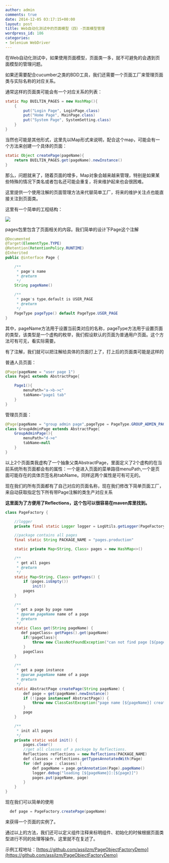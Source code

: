 ```yaml
---
author: admin
comments: true
date: 2014-12-05 03:17:15+00:00
layout: post
title: Web自动化测试中的页面模型（四）-页面模型管理
wordpress_id: 186
categories:
- Selenium WebDriver
---
```


在Web自动化测试中，如果使用页面模型，页面类一多，就不可避免的会遇到页面模型的管理问题。

如果还需要配合cucumber之类的BDD工具，我们还需要一个页面工厂来管理页面类与实际名称的对应关系。

通常这样的页面类可能会有一个对应关系的列表：

```java
static Map BUILTIN_PAGES = new HashMap(){
    {
        put("Login Page", LoginPage.class)
        put("Home Page", MainPage.class)
        put("System Page", SystemSetting.class)
    }
}
```

当然也可能是其他形式，这里先以Map形式来说明，配合这个map，可能会有一个方法来创建一个具体的页面：

```java
static Object createPage(pageName){
    return BUILTIN_PAGES.get(pageName).newInstance()
}
```

那么，问题就来了，随着页面的增多，Map对象会越来越来管理，特别是如果某些特殊的情况下类名或者包名还可能会重复，将来维护起来也会很困难。

这里提供一个使用注解的页面管理方法来代替简单工厂，将来的维护关注点也能直接关注到页面类。

这里有一个简单的工程结构：

![](http://img.blog.csdn.net/20141119152431349)

pages包里包含了页面相关的内容。我们简单的设计下Page这个注解

```java
@Documented
@Target(ElementType.TYPE)
@Retention(RetentionPolicy.RUNTIME)
@Inherited
public @interface Page {

    /**
     * page's name
     * @return
     */
    String pageName()

    /**
     * page's type,default is USER_PAGE
     * @return
     */
    PageType pageType() default PageType.USER_PAGE
}
```

其中，pageName方法用于设置当前类对应的名称，pageType方法用于设置页面的类型，该类型是一个虚构的枚举，我们假设默认的页面为普通用户页面。这个方法可有可无，看实际需要。

有了注解，我们就可以把注解给具体的页面打上了，打上后的页面类可能是这样的

普通人员页面：

```java
@Page(pageName = "user page 1")
class Page1 extends AbstractPage{

    Page1(){
        menuPath="a->b->c"
        tabName="page1 tab"
    }
}
```

管理员页面：

```java
@Page(pageName = "group admin page",pageType = PageType.GROUP_ADMIN_PAGE)
class GroupAdminPage extends AbstractPage{
    GroupAdminPage(){
        menuPath="d->e"
        tabName=null
    }
}
```

以上2个页面类我虚构了一个抽象父类AbstractPage，里面定义了2个虚构的在当前系统所有页面都会有的属性：一个是进入页面的菜单路径menuPath,一个是页面可能存在的具体页签名称tabName。同样这两个属性是可有可无的。

现在我们的所有页面都有了自己对应的页面名称，现在我们修改下简单页面工厂，来自动获取指定包下所有带Page注解的类生产对应关系

**这里面为了方便用了Reflections，这个包可以很容易在maven库里找到。**


```java
class PageFactory {

    //logger
    private final static Logger logger = LogUtils.getLogger(PageFactory)

    //package contains all pages
    final static String PACKAGE_NAME = "pages.production"

    static private Map<String, Class> pages = new HashMap<>()

    /**
     * get all pages
     * @return
     */
    static Map<String, Class> getPages() {
        if (pages.isEmpty())
            init()
        pages
    }

    /**
     * get a page by page name
     * @param pageName name of a page
     * @return
     */
    static Class get(String pageName) {
       def pageClass= getPages().get(pageName)
        if(!pageClass){
            throw new ClassNotFoundException("can not find page [${pageName}]")
        }
        pageClass
    }

    /**
     * get a page instance
     * @param pageName name of a page
     * @return
     */
    static AbstractPage createPage(String pageName) {
        def page = get(pageName).newInstance()
        if (!(page instanceof AbstractPage)) {
            throw new ClassCastException("page name [${pageName}] create a page [${page.class}] is not a instance of AbstractPage.")
        }
        page
    }

    /**
     * init all pages
     */
    private static void init() {
        pages.clear()
        //get all classes of a package by Reflections.
        Reflections reflections = new Reflections(PACKAGE_NAME)
        def classes = reflections.getTypesAnnotatedWith(Page)
        for (def page : classes) {
            def pageName = page.getAnnotation(Page).pageName()
            logger.debug("loading [${pageName}]:[${page}]")
            pages.put(pageName, page)
        }
    }
}
```


现在我们可以简单的使用

```java
  def page = PageFactory.createPage(pageName)
```

来获得一个页面的实例了。

通过以上的方法，我们还可以定义组件注释来标明组件、初始化的时候根据页面类型进行不同的处理等操作。这里就不在复述了。

示例工程地址：[https://github.com/assilzm/PageObjectFactoryDemo](https://github.com/assilzm/PageObjectFactoryDemo)
